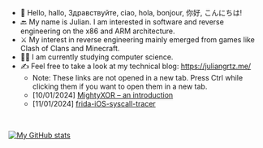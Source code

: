 - 👋 Hello, hallo, Здравствуйте, ciao, hola, bonjour, 你好, こんにちは!
- 🔙 My name is Julian. I am interested in software and reverse engineering on the x86 and ARM architecture.
- ⚔️ My interest in reverse engineering mainly emerged from games like Clash of Clans and Minecraft.
- 👨‍🎓 I am currently studying computer science.
- ✍️ Feel free to take a look at my technical blog: https://juliangrtz.me/
  - Note: These links are not opened in a new tab. Press Ctrl while clicking them if you want to open them in a new tab.
  - [10/01/2024] <a href="https://juliangrtz.me/2024/01/10/mightyxor/" target="_blank">MightyXOR – an introduction</a>
  - [11/01/2024] <a href="https://juliangrtz.me/2024/01/10/frida-ios-syscall-tracer/" target="_blank">frida-iOS-syscall-tracer</a>

<br>

[![My GitHub stats](https://github-readme-stats.vercel.app/api?username=juliangrtz)](https://github.com/anuraghazra/github-readme-stats)


<!---
juliangrtz/juliangrtz is a ✨ special ✨ repository because its `README.md` (this file) appears on your GitHub profile.
You can click the Preview link to take a look at your changes.
--->
